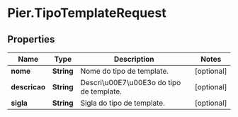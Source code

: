 # Pier.TipoTemplateRequest

## Properties
Name | Type | Description | Notes
------------ | ------------- | ------------- | -------------
**nome** | **String** | Nome do tipo de template. | [optional] 
**descricao** | **String** | Descri\u00E7\u00E3o do tipo de template. | [optional] 
**sigla** | **String** | Sigla do tipo de template. | [optional] 



